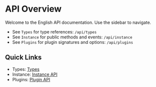 # API Overview

Welcome to the English API documentation. Use the sidebar to navigate.

- See `Types` for type references: `/api/types`
- See `Instance` for public methods and events: `/api/instance`
- See `Plugins` for plugin signatures and options: `/api/plugins`

## Quick Links

- Types: [Types](/api/types)
- Instance: [Instance API](/api/instance)
- Plugins: [Plugin API](/api/plugins)